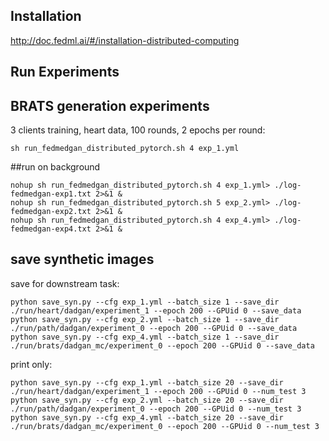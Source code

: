 ## Installation
http://doc.fedml.ai/#/installation-distributed-computing

## Run Experiments

## BRATS generation experiments
3 clients training, heart data, 100 rounds, 2 epochs per round:
```
sh run_fedmedgan_distributed_pytorch.sh 4 exp_1.yml
```


##run on background
```
nohup sh run_fedmedgan_distributed_pytorch.sh 4 exp_1.yml> ./log-fedmedgan-exp1.txt 2>&1 &
nohup sh run_fedmedgan_distributed_pytorch.sh 5 exp_2.yml> ./log-fedmedgan-exp2.txt 2>&1 &
nohup sh run_fedmedgan_distributed_pytorch.sh 4 exp_4.yml> ./log-fedmedgan-exp4.txt 2>&1 &
```


## save synthetic images
save for downstream task:
```
python save_syn.py --cfg exp_1.yml --batch_size 1 --save_dir ./run/heart/dadgan/experiment_1 --epoch 200 --GPUid 0 --save_data
python save_syn.py --cfg exp_2.yml --batch_size 1 --save_dir ./run/path/dadgan/experiment_0 --epoch 200 --GPUid 0 --save_data
python save_syn.py --cfg exp_4.yml --batch_size 1 --save_dir ./run/brats/dadgan_mc/experiment_0 --epoch 200 --GPUid 0 --save_data
```

print only:
```
python save_syn.py --cfg exp_1.yml --batch_size 20 --save_dir ./run/heart/dadgan/experiment_1 --epoch 200 --GPUid 0 --num_test 3
python save_syn.py --cfg exp_2.yml --batch_size 20 --save_dir ./run/path/dadgan/experiment_0 --epoch 200 --GPUid 0 --num_test 3
python save_syn.py --cfg exp_4.yml --batch_size 20 --save_dir ./run/brats/dadgan_mc/experiment_0 --epoch 200 --GPUid 0 --num_test 3
```
